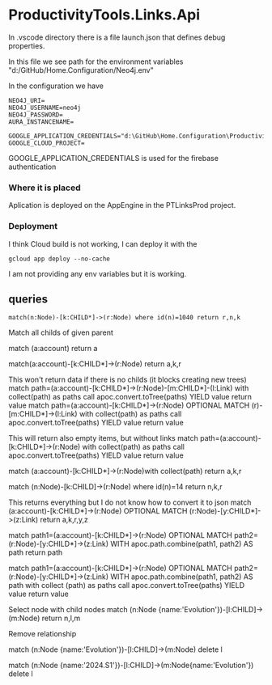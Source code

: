 # ProductivityTools.Links.Api

In .vscode directory there is a file launch.json that defines debug properties.

In this file we see path for the environment variables "d:/GitHub/Home.Configuration/Neo4j.env"

In the configuration we have
```
NEO4J_URI=
NEO4J_USERNAME=neo4j
NEO4J_PASSWORD=
AURA_INSTANCENAME=

GOOGLE_APPLICATION_CREDENTIALS="d:\GitHub\Home.Configuration\ProductivityTools.Links.ServiceAccountKey.json"
GOOGLE_CLOUD_PROJECT=
```

GOOGLE_APPLICATION_CREDENTIALS is used for the firebase authentication 

### Where it is placed 

Aplication is deployed on the AppEngine in the PTLinksProd project.

### Deployment

I think Cloud build is not working, I can deploy it with the 
```
gcloud app deploy --no-cache
```

I am not providing any env variables but it is working.


## queries

```
match(n:Node)-[k:CHILD*]->(r:Node) where id(n)=1040 return r,n,k
```
Match all childs of given parent


match (a:account) return a

match(a:account)-[k:CHILD*]->(r:Node) return a,k,r

This won't return data if there is no childs (it blocks creating new trees)
match path=(a:account)-[k:CHILD*]->(r:Node)-[m:CHILD*]-(l:Link) with collect(path) as paths call apoc.convert.toTree(paths) YIELD value return value
match path=(a:account)-[k:CHILD*]->(r:Node) OPTIONAL MATCH (r)-[m:CHILD*]->(l:Link) with collect(path) as paths call apoc.convert.toTree(paths) YIELD value return value


This will return also empty items, but without links
match path=(a:account)-[k:CHILD*]->(r:Node) with collect(path) as paths call apoc.convert.toTree(paths) YIELD value return value


match (a:account)-[k:CHILD*]->(r:Node)with collect(path) return a,k,r


match (n:Node)-[k:CHILD]->(r:Node) where id(n)=14 return n,k,r

This returns everything but I do not know how to convert it to json
match (a:account)-[k:CHILD*]->(r:Node) OPTIONAL MATCH (r:Node)-[y:CHILD*]->(z:Link)  return a,k,r,y,z


match path1=(a:account)-[k:CHILD*]->(r:Node) OPTIONAL MATCH path2=(r:Node)-[y:CHILD*]->(z:Link) WITH apoc.path.combine(path1, path2) AS path return path


match path1=(a:account)-[k:CHILD*]->(r:Node) OPTIONAL MATCH path2=(r:Node)-[y:CHILD*]->(z:Link) WITH apoc.path.combine(path1, path2) AS path with collect (path) as paths  call apoc.convert.toTree(paths) YIELD value return value


Select node with child nodes
match (n:Node {name:'Evolution'})-[l:CHILD]->(m:Node) return n,l,m

Remove relationship

match (n:Node {name:'Evolution'})-[l:CHILD]->(m:Node) delete l

match (n:Node {name:'2024.S1'})-[l:CHILD]->(m:Node{name:'Evolution'}) delete l